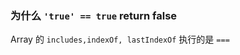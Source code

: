 ### 为什么 `'true' == true` return false










Array 的 `includes,indexOf, lastIndexOf` 执行的是 `===`


      